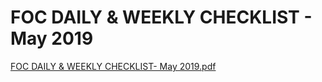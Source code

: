 # FOC DAILY & WEEKLY CHECKLIST - May 2019

[FOC DAILY & WEEKLY CHECKLIST- May 2019.pdf](FOC%20DAILY%20&%20WEEKLY%20CHECKLIST%20-%20May%202019%209f07b1dbeaba4ca09611a56fcee24a11/FOC_DAILY__WEEKLY_CHECKLIST-_May_2019.pdf)
